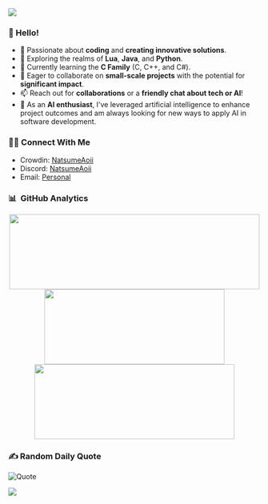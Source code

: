 <img src="https://user-images.githubusercontent.com/73097560/115834477-dbab4500-a447-11eb-908a-139a6edaec5c.gif">

### 👋 Hello!

- 🌟 Passionate about **coding** and **creating innovative solutions**.
- 👀 Exploring the realms of **Lua**, **Java**, and **Python**.
- 🌱 Currently learning the **C Family** (C, C++, and C#).
- 💞️ Eager to collaborate on **small-scale projects** with the potential for **significant impact**.
- 📫 Reach out for **collaborations** or a **friendly chat about tech or AI**!
- 🤖 As an **AI enthusiast**, I've leveraged artificial intelligence to enhance project outcomes and am always looking for new ways to apply AI in software development.

### 🤝🏻 Connect With Me

- Crowdin: [NatsumeAoii](https://crowdin.com/profile/NatsumeAoii)
- Discord: [NatsumeAoii](https://discord.com/users/559450677802172421)
- Email: [Personal](mailto:wardana.dwi.mulia@gmail.com)

### 📊 &nbsp;GitHub Analytics

<p align="center">
  <a href="https://github.com/NatsumeAoii">
    <img height="150em" width="500" src="https://github-readme-stats.vercel.app/api?username=NatsumeAoii&theme=calm_pink&show_icons=true&include_all_commits=true&count_private=true"/>
    <img height="150em" width="360" src="https://github-readme-streak-stats.herokuapp.com/?user=NatsumeAoii&theme=calm_pink&hide_border=false"/><br>
    <img height="150em" width="400" src="https://github-readme-stats.vercel.app/api/top-langs/?username=NatsumeAoii&layout=compact&langs_count=8&theme=calm_pink"/>
  </a>
</p>

### ✍️ Random Daily Quote
![Quote](https://quotes-github-readme.vercel.app/api?type=horizontal&theme=calm_pink)

<img src="https://user-images.githubusercontent.com/73097560/115834477-dbab4500-a447-11eb-908a-139a6edaec5c.gif">

